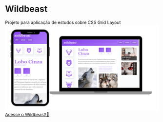 # Wildbeast
 Projeto para aplicação de estudos sobre CSS Grid Layout
 ![Wildbeast](src/imgs/wild.png)
 [Acesse o Wildbeast!🐺](https://wildbeast-seven.vercel.app/)
